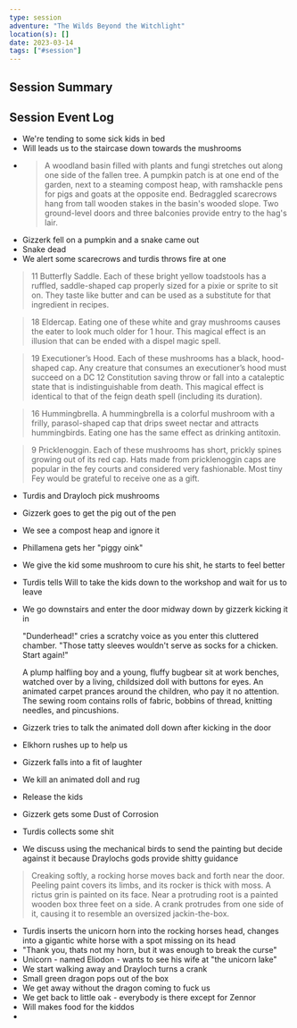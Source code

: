 ```yaml
---
type: session
adventure: "The Wilds Beyond the Witchlight"
location(s): []
date: 2023-03-14
tags: ["#session"]
---
```


## Session Summary

## Session Event Log

- We're tending to some sick kids in bed
- Will leads us to the staircase down towards the mushrooms
- > A woodland basin filled with plants and fungi stretches out along one side of the fallen tree. A pumpkin patch is at one end of the garden, next to a steaming compost heap, with ramshackle pens for pigs and goats at the opposite end. Bedraggled scarecrows hang from tall wooden stakes in the basin's wooded slope. Two ground-level doors and three balconies provide entry to the hag's lair.
- Gizzerk fell on a pumpkin and a snake came out
- Snake dead
- We alert some scarecrows and turdis throws fire at one
> 11 Butterfly Saddle. Each of these bright yellow toadstools has a ruffled, saddle-shaped cap properly sized for a pixie or sprite to sit on. They taste like butter and can be used as a substitute for that ingredient in recipes.

> 18 Eldercap. Eating one of these white and gray mushrooms causes the eater to look much older for 1 hour. This magical effect is an illusion that can be ended with a dispel magic spell.

> 19 Executioner’s Hood. Each of these mushrooms has a black, hood-shaped cap. Any creature that consumes an executioner’s hood must succeed on a DC 12 Constitution saving throw or fall into a cataleptic state that is indistinguishable from death. This magical effect is identical to that of the feign death spell (including its duration).

> 16 Hummingbrella. A hummingbrella is a colorful mushroom with a frilly, parasol-shaped cap that drips sweet nectar and attracts hummingbirds. Eating one has the same effect as drinking antitoxin.

> 9 Pricklenoggin. Each of these mushrooms has short, prickly spines growing out of its red cap. Hats made from pricklenoggin caps are popular in the fey courts and considered very fashionable. Most tiny Fey would be grateful to receive one as a gift.
- Turdis and Drayloch pick mushrooms
- Gizzerk goes to get the pig out of the pen
- We see a compost heap and ignore it
- Phillamena gets her "piggy oink"
- We give the kid some mushroom to cure his shit, he starts to feel better
- Turdis tells Will to take the kids down to the workshop and wait for us to leave
- We go downstairs and enter the door midway down by gizzerk kicking it in

	"Dunderhead!" cries a scratchy voice as you enter this cluttered chamber. "Those tatty sleeves wouldn't serve as socks for a chicken. Start again!"

	A plump halfling boy and a young, fluffy bugbear sit at work benches, watched over by a living, childsized doll with buttons for eyes. An animated carpet prances around the children, who pay it no attention. The sewing room contains rolls of fabric, bobbins of thread, knitting needles, and pincushions.

- Gizzerk tries to talk the animated doll down after kicking in the door
- Elkhorn rushes up to help us
- Gizzerk falls into a fit of laughter
- We kill an animated doll and rug
- Release the kids
- Gizzerk gets some Dust of Corrosion
- Turdis collects some shit
- We discuss using the mechanical birds to send the painting but decide against it because Draylochs gods provide shitty guidance
>Creaking softly, a rocking horse moves back and forth near the door. Peeling paint covers its limbs, and its rocker is thick with moss. A rictus grin is painted on its face. Near a protruding root is a painted wooden box three feet on a side. A crank protrudes from one side of it, causing it to resemble an oversized jackin-the-box.

- Turdis inserts the unicorn horn into the rocking horses head, changes into a gigantic white horse with a spot missing on its head
- "Thank you, thats not my horn, but it was enough to break the curse"
- Unicorn - named Eliodon - wants to see his wife at "the unicorn lake"
- We start walking away and Drayloch turns a crank
- Small green dragon pops out of the box
- We get away without the dragon coming to fuck us
- We get back to little oak - everybody is there except for Zennor
- Will makes food for the kiddos
- 